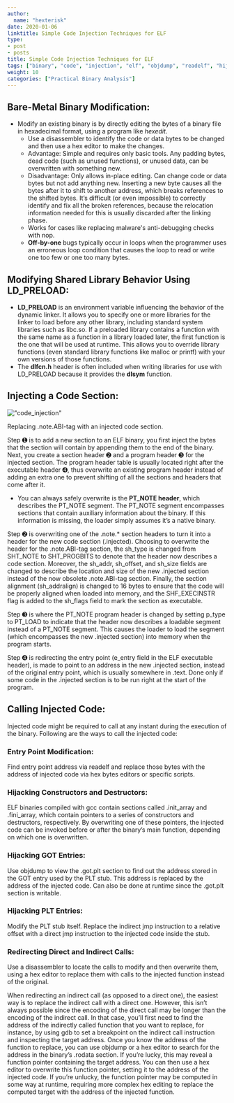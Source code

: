 ```yaml
---
author:
  name: "hexterisk"
date: 2020-01-06
linktitle: Simple Code Injection Techniques for ELF
type:
- post
- posts
title: Simple Code Injection Techniques for ELF
tags: ["binary", "code", "injection", "elf", "objdump", "readelf", "hijack"]
weight: 10
categories: ["Practical Binary Analysis"]
---
```


## Bare-Metal Binary Modification:

*   Modify an existing binary is by directly editing the bytes of a binary file in hexadecimal format, using a program like _hexedit_.
    *   Use a disassembler to identify the code or data bytes to be changed and then use a hex editor to make the changes.
    *   Advantage: Simple and requires only basic tools. Any padding bytes, dead code (such as unused functions), or unused data, can be overwritten with something new.
    *   Disadvantage: Only allows in-place editing. Can change code or data bytes but not add anything new. Inserting a new byte causes all the bytes after it to shift to another address, which breaks references to the shifted bytes. It’s difficult (or even impossible) to correctly identify and fix all the broken references, because the relocation information needed for this is usually discarded after the linking phase.
    *   Works for cases like replacing malware's anti-debugging checks with nop.
    *   **Off-by-one** bugs typically occur in loops when the programmer uses an erroneous loop condition that causes the loop to read or write one too few or one too many bytes.

## Modifying Shared Library Behavior Using LD\_PRELOAD:

*   **LD\_PRELOAD** is an environment variable influencing the behavior of the dynamic linker. It allows you to specify one or more libraries for the linker to load before any other library, including standard system libraries such as libc.so. If a preloaded library contains a function with the same name as a function in a library loaded later, the first function is the one that will be used at runtime. This allows you to override library functions (even standard library functions like malloc or printf) with your own versions of those functions.
*   The **dlfcn.h** header is often included when writing libraries for use with LD\_PRELOAD because it provides the **dlsym** function.

## Injecting a Code Section:

!["code_injection"](/Simple_Code_Injection_Techniques_for_ELF/image.png)

Replacing .note.ABI-tag with an injected code section.

Step ➊ is to add a new section to an ELF binary, you first inject the bytes that the section will contain by appending them to the end of the binary. Next, you create a section header ➋ and a program header ➌ for the injected section. The program header table is usually located right after the executable header ➍, thus overwrite an existing program header instead of adding an extra one to prevent shifting of all the sections and headers that come after it.

*   You can always safely overwrite is the **PT\_NOTE header**, which describes the PT\_NOTE segment. The PT\_NOTE segment encompasses sections that contain auxiliary information about the binary. If this information is missing, the loader simply assumes it’s a native binary.

Step ➋ is overwriting one of the .note.\* section headers to turn it into a header for the new code section (.injected). Choosing to overwrite the header for the .note.ABI-tag section, the sh\_type is changed from SHT\_NOTE to SHT\_PROGBITS to denote that the header now describes a code section. Moreover, the sh\_addr, sh\_offset, and sh\_size fields are changed to describe the location and size of the new .injected section instead of the now obsolete .note.ABI-tag section. Finally, the section alignment (sh\_addralign) is changed to 16 bytes to ensure that the code will be properly aligned when loaded into memory, and the SHF\_EXECINSTR flag is added to the sh\_flags field to mark the section as executable.

Step ➌ is where the PT\_NOTE program header is changed by setting p\_type to PT\_LOAD to indicate that the header now describes a loadable segment instead of a PT\_NOTE segment. This causes the loader to load the segment (which encompasses the new .injected section) into memory when the program starts.

Step ➍ is redirecting the entry point (e\_entry field in the ELF executable header), is made to point to an address in the new .injected section, instead of the original entry point, which is usually somewhere in .text. Done only if some code in the .injected section is to be run right at the start of the program.

## Calling Injected Code:

Injected code might be required to call at any instant during the execution of the binary. Following are the ways to call the injected code:

### Entry Point Modification:

Find entry point address via readelf and replace those bytes with the address of injected code via hex bytes editors or specific scripts.

### Hijacking Constructors and Destructors:

ELF binaries compiled with gcc contain sections called .init\_array and .fini\_array, which contain pointers to a series of constructors and destructors, respectively. By overwriting one of these pointers, the injected code can be invoked before or after the binary’s main function, depending on which one is overwritten.

### Hijacking GOT Entries:

Use objdump to view the .got.plt section to find out the address stored in the GOT entry used by the PLT stub. This address is replaced by the address of the injected code. Can also be done at runtime since the .got.plt section is writable.

### Hijacking PLT Entries:

Modify the PLT stub itself. Replace the indirect jmp instruction to a relative offset with a direct jmp instruction to the injected code inside the stub.

### Redirecting Direct and Indirect Calls:

Use a disassembler to locate the calls to modify and then overwrite them, using a hex editor to replace them with calls to the injected function instead of the original.

When redirecting an indirect call (as opposed to a direct one), the easiest way is to replace the indirect call with a direct one. However, this isn’t always possible since the encoding of the direct call may be longer than the encoding of the indirect call. In that case, you’ll first need to find the address of the indirectly called function that you want to replace, for instance, by using gdb to set a breakpoint on the indirect call instruction and inspecting the target address. Once you know the address of the function to replace, you can use objdump or a hex editor to search for the address in the binary’s .rodata section. If you’re lucky, this may reveal a function pointer containing the target address. You can then use a hex editor to overwrite this function pointer, setting it to the address of the injected code. If you’re unlucky, the function pointer may be computed in some way at runtime, requiring more complex hex editing to replace the computed target with the address of the injected function.
